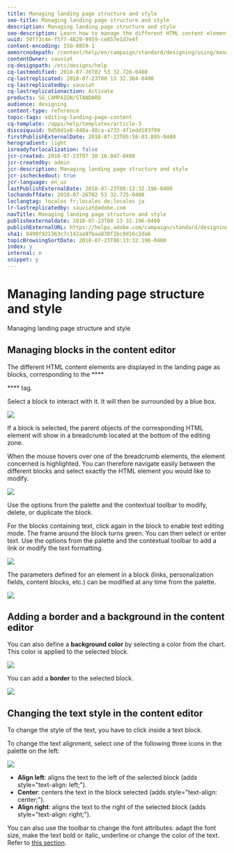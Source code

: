 ```yaml
---
title: Managing landing page structure and style
seo-title: Managing landing page structure and style
description: Managing landing page structure and style
seo-description: Learn how to manage the different HTML content elements and overall styling in a landing page.
uuid: 50f73c4e-f5f7-4829-9959-ce857e1d7e4f
content-encoding: ISO-8859-1
aemsrcnodepath: /content/help/en/campaign/standard/designing/using/managing-landing-page-structure-and-style
contentOwner: sauviat
cq-designpath: /etc/designs/help
cq-lastmodified: 2018-07-26T02 53 32.726-0400
cq-lastreplicated: 2018-07-23T08 13 32.304-0400
cq-lastreplicatedby: sauviat
cq-lastreplicationaction: Activate
products: SG_CAMPAIGN/STANDARD
audience: designing
content-type: reference
topic-tags: editing-landing-page-content
cq-template: /apps/help/templates/article-3
discoiquuid: 9d50d1e8-448a-48ca-a733-4f1edd183f89
firstPublishExternalDate: 2018-07-23T05:58:03.895-0400
herogradient: light
isreadyforlocalization: false
jcr-created: 2018-07-23T07 30 16.047-0400
jcr-createdby: admin
jcr-description: Managing landing page structure and style
jcr-ischeckedout: true
jcr-language: en_us
lastPublishExternalDate: 2018-07-23T08:13:32.196-0400
lochandoffdate: 2018-07-26T02 53 32.725-0400
loclangtag: locales fr;locales de;locales ja
lr-lastreplicatedby: sauviat@adobe.com
navTitle: Managing landing page structure and style
publishexternaldate: 2018-07-23T08 13 32.196-0400
publishExternalURL: https://helpx.adobe.com/campaign/standard/designing/using/managing-landing-page-structure-and-style.html
sha1: 0498f921363c7c142aa97baa830f1bc0d16c2da6
topicBrowsingSortDate: 2018-07-23T08:13:32.196-0400
index: y
internal: n
snippet: y
---
```


# Managing landing page structure and style

Managing landing page structure and style

## Managing blocks in the content editor

The different HTML content elements are displayed in the landing page as blocks, corresponding to the ****

**** tag.

Select a block to interact with it. It will then be surrounded by a blue box.

![](assets/des_lp_content_1.png)

If a block is selected, the parent objects of the corresponding HTML element will show in a breadcrumb located at the bottom of the editing zone.

When the mouse hovers over one of the breadcrumb elements, the element concerned is highlighted. You can therefore navigate easily between the different blocks and select exactly the HTML element you would like to modify.

![](assets/des_lp_content_2.png)

Use the options from the palette and the contextual toolbar to modify, delete, or duplicate the block.

For the blocks containing text, click again in the block to enable text editing mode. The frame around the block turns green. You can then select or enter text. Use the options from the palette and the contextual toolbar to add a link or modify the text formatting.

![](assets/des_lp_content_3.png)

The parameters defined for an element in a block (links, personalization fields, content blocks, etc.) can be modified at any time from the palette.

![](assets/des_lp_content_4.png) 

## Adding a border and a background in the content editor

You can also define a **background color** by selecting a color from the chart. This color is applied to the selected block.

![](assets/des_lp_content_5.png)

You can add a **border** to the selected block.

![](assets/des_lp_content_6.png) 

## Changing the text style in the content editor

To change the style of the text, you have to click inside a text block.

To change the text alignment, select one of the following three icons in the palette on the left:

![](assets/des_lp_content_7.png)

* **Align left**: aligns the text to the left of the selected block (adds style="text-align: left;"). 
* **Center**: centers the text in the block selected (adds style="text-align: center;"). 
* **Align right**: aligns the text to the right of the selected block (adds style="text-align: right;").

You can also use the toolbar to change the font attributes: adapt the font size, make the text bold or italic, underline or change the color of the text. Refer to [this section](../../designing/using/about-email-content-design.md#email-content-editor-toolbar).
